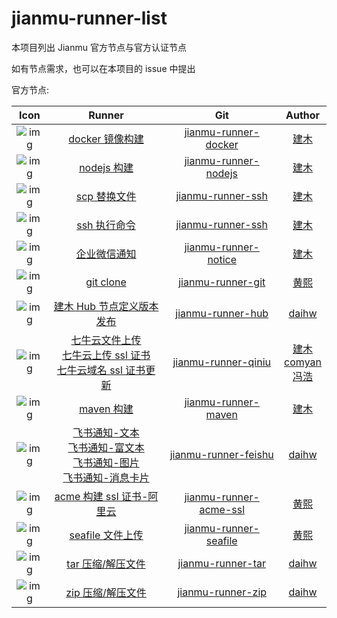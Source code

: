 # jianmu-runner-list

本项目列出 Jianmu 官方节点与官方认证节点

如有节点需求，也可以在本项目的 issue 中提出

官方节点:

|                                                                        Icon                                                                        |                                                                                                                                     Runner                                                                                                                                     |                                          Git                                          |                                                Author                                                 |
| :------------------------------------------------------------------------------------------------------------------------------------------------: | :----------------------------------------------------------------------------------------------------------------------------------------------------------------------------------------------------------------------------------------------------------------------------: | :-----------------------------------------------------------------------------------: | :---------------------------------------------------------------------------------------------------: |
| ![img](https://img.jianmu.run/node-definition/icon/FvWtndEdOK9WmEc8WCmvKLYpy2Xv?imageView2/2/w/30/h/30/interlace/1/q/100%7CroundPic/radius/!25.5p) |                                                                                                         [docker 镜像构建](https://hub.jianmu.run/_/docker_image_build)                                                                                                         |   [jianmu-runner-docker](https://gitee.com/jianmu-runners/jianmu-runner-docker.git)   |                                      [建木](https://jianmu.dev)                                       |
| ![img](https://img.jianmu.run/node-definition/icon/FpON0edVLhS5j3Kgvs9i-rwljruu?imageView2/2/w/30/h/30/interlace/1/q/100%7CroundPic/radius/!25.5p) |                                                                                                              [nodejs 构建](https://hub.jianmu.run/_/nodejs_build)                                                                                                              |   [jianmu-runner-nodejs](https://gitee.com/jianmu-runners/jianmu-runner-nodejs.git)   |                                      [建木](https://jianmu.dev)                                       |
| ![img](https://img.jianmu.run/node-definition/icon/FuR2Q_RwpR-J1vBT5vQ9nhl3cRGG?imageView2/2/w/30/h/30/interlace/1/q/100%7CroundPic/radius/!25.5p) |                                                                                                              [scp 替换文件](https://hub.jianmu.run/_/scp_resouce)                                                                                                              |      [jianmu-runner-ssh](https://gitee.com/jianmu-runners/jianmu-runner-ssh.git)      |                                      [建木](https://jianmu.dev)                                       |
| ![img](https://img.jianmu.run/node-definition/icon/FuR2Q_RwpR-J1vBT5vQ9nhl3cRGG?imageView2/2/w/30/h/30/interlace/1/q/100%7CroundPic/radius/!25.5p) |                                                                                                                [ssh 执行命令](https://hub.jianmu.run/_/ssh_cmd)                                                                                                                |      [jianmu-runner-ssh](https://gitee.com/jianmu-runners/jianmu-runner-ssh.git)      |                                      [建木](https://jianmu.dev)                                       |
| ![img](https://img.jianmu.run/node-definition/icon/Fm-mFNmB-yLjzHprqYzStHx12E0t?imageView2/2/w/30/h/30/interlace/1/q/100%7CroundPic/radius/!25.5p) |                                                                                                              [企业微信通知](https://hub.jianmu.run/_/qywx_notice)                                                                                                              |   [jianmu-runner-notice](https://gitee.com/jianmu-runners/jianmu-runner-notice.git)   |                                      [建木](https://jianmu.dev)                                       |
| ![img](https://img.jianmu.run/node-definition/icon/FikR5g_gILRZjr-olpMqypjhfuj3?imageView2/2/w/30/h/30/interlace/1/q/100%7CroundPic/radius/!25.5p) |                                                                                                                [git clone](https://hub.jianmu.run/_/git_clone)                                                                                                                 |      [jianmu-runner-git](https://gitee.com/jianmu-runners/jianmu-runner-git.git)      |                                  [黄熙](https://gitee.com/canon_xi)                                   |
| ![img](https://img.jianmu.run/node-definition/icon/FuldakfWy16et8gfoLhrhqjmrFgA?imageView2/2/w/30/h/30/interlace/1/q/100%7CroundPic/radius/!25.5p) |                                                                                                       [建木 Hub 节点定义版本发布](https://hub.jianmu.run/_/hub_publish)                                                                                                        |      [jianmu-runner-hub](https://gitee.com/jianmu-runners/jianmu-runner-hub.git)      |                                [daihw](https://gitee.com/generations)                                 |
| ![img](https://img.jianmu.run/node-definition/icon/FjLa8W_mgaQc6ZuZ_JccCyxY4wDr?imageView2/2/w/30/h/30/interlace/1/q/100%7CroundPic/radius/!25.5p) |                                 [七牛云文件上传](https://hub.jianmu.run/_/qiniu_upload) <br> [七牛云上传 ssl 证书](https://hub.jianmu.run/_/qiniu_ssl_upload) <br> [七牛云域名 ssl 证书更新](https://hub.jianmu.run/_/qiniu_domain_ssl_update)                                 |    [jianmu-runner-qiniu](https://gitee.com/jianmu-runners/jianmu-runner-qiniu.git)    | [建木](https://jianmu.dev) <br> [comyan](https://gitee.com/comyan)<br>[冯浩](https://gitee.com/qbhfh) |
| ![img](https://img.jianmu.run/node-definition/icon/FjIcOhP7DXyU8LfuoqkQ96hK7itw?imageView2/2/w/30/h/30/interlace/1/q/100%7CroundPic/radius/!25.5p) |                                                                                                               [maven 构建](https://hub.jianmu.run/_/maven_build)                                                                                                               |    [jianmu-runner-maven](https://gitee.com/jianmu-runners/jianmu-runner-maven.git)    |                                      [建木](https://jianmu.dev)                                       |
| ![img](https://img.jianmu.run/node-definition/icon/FhaFsSZDMEklnTnzLc1qcj1IWXH5?imageView2/2/w/30/h/30/interlace/1/q/100%7CroundPic/radius/!25.5p) | [飞书通知-文本](https://hub.jianmu.run/_/feishu_notice_text) <br> [飞书通知-富文本](https://hub.jianmu.run/_/feishu_notice_post) <br>[飞书通知-图片](https://hub.jianmu.run/_/feishu_notice_image) <br>[飞书通知-消息卡片](https://hub.jianmu.run/_/feishu_notice_interactive) |   [jianmu-runner-feishu](https://gitee.com/jianmu-runners/jianmu-runner-feishu.git)   |                                [daihw](https://gitee.com/generations)                                 |
| ![img](https://img.jianmu.run/node-definition/icon/FhJotcreNFwAAio6zF-d75-zuCCf?imageView2/2/w/30/h/30/interlace/1/q/100%7CroundPic/radius/!25.5p) |                                                                                                     [acme 构建 ssl 证书-阿里云](https://hub.jianmu.run/_/acme_ssl_aliyun)                                                                                                      | [jianmu-runner-acme-ssl](https://gitee.com/jianmu-runners/jianmu-runner-acme-ssl.git) |                                  [黄熙](https://gitee.com/canon_xi)                                   |
| ![img](https://img.jianmu.run/node-definition/icon/FjG9eU2DVdG-5eC9DUQ_juPkyie2?imageView2/2/w/30/h/30/interlace/1/q/100%7CroundPic/radius/!25.5p) |                                                                                                          [seafile 文件上传](https://hub.jianmu.run/_/seafile_upload)                                                                                                           |  [jianmu-runner-seafile](https://gitee.com/jianmu-runners/jianmu-runner-seafile.git)  |                                  [黄熙](https://gitee.com/canon_xi)                                   |
| ![img](https://img.jianmu.run/node-definition/icon/Fk5hx9DxszYY8DFuHeRW8TaJxPlu?imageView2/2/w/30/h/30/interlace/1/q/100%7CroundPic/radius/!25.5p) |                                                                                                             [tar 压缩/解压文件](https://hub.jianmu.run/_/pack_tar)                                                                                                             |      [jianmu-runner-tar](https://gitee.com/jianmu-runners/jianmu-runner-tar.git)      |                                [daihw](https://gitee.com/generations)                                 |
| ![img](https://img.jianmu.run/node-definition/icon/FjyC_qHh_xVe2B3Ey4Iaw-Arfebv?imageView2/2/w/30/h/30/interlace/1/q/100%7CroundPic/radius/!25.5p) |                                                                                                             [zip 压缩/解压文件](https://hub.jianmu.run/_/pack_zip)                                                                                                             |      [jianmu-runner-zip](https://gitee.com/jianmu-runners/jianmu-runner-zip.git)      |                                [daihw](https://gitee.com/generations)                                 |


